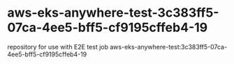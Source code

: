 # aws-eks-anywhere-test-3c383ff5-07ca-4ee5-bff5-cf9195cffeb4-19
repository for use with E2E test job aws-eks-anywhere-test:3c383ff5-07ca-4ee5-bff5-cf9195cffeb4-19
